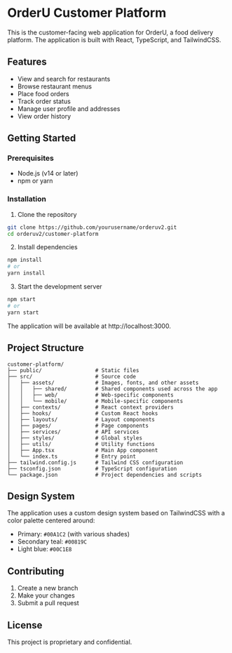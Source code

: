 # OrderU Customer Platform

This is the customer-facing web application for OrderU, a food delivery platform. The application is built with React, TypeScript, and TailwindCSS.

## Features

- View and search for restaurants
- Browse restaurant menus
- Place food orders
- Track order status
- Manage user profile and addresses
- View order history

## Getting Started

### Prerequisites

- Node.js (v14 or later)
- npm or yarn

### Installation

1. Clone the repository
```bash
git clone https://github.com/yourusername/orderuv2.git
cd orderuv2/customer-platform
```

2. Install dependencies
```bash
npm install
# or
yarn install
```

3. Start the development server
```bash
npm start
# or
yarn start
```

The application will be available at http://localhost:3000.

## Project Structure

```
customer-platform/
├── public/                 # Static files
├── src/                    # Source code
│   ├── assets/             # Images, fonts, and other assets
│   │   ├── shared/         # Shared components used across the app
│   │   ├── web/            # Web-specific components
│   │   └── mobile/         # Mobile-specific components
│   ├── contexts/           # React context providers
│   ├── hooks/              # Custom React hooks
│   ├── layouts/            # Layout components
│   ├── pages/              # Page components
│   ├── services/           # API services
│   ├── styles/             # Global styles
│   ├── utils/              # Utility functions
│   ├── App.tsx             # Main App component
│   └── index.ts            # Entry point
├── tailwind.config.js      # Tailwind CSS configuration
├── tsconfig.json           # TypeScript configuration
└── package.json            # Project dependencies and scripts
```

## Design System

The application uses a custom design system based on TailwindCSS with a color palette centered around:

- Primary: `#00A1C2` (with various shades)
- Secondary teal: `#00819C`
- Light blue: `#00C1E8`

## Contributing

1. Create a new branch
2. Make your changes
3. Submit a pull request

## License

This project is proprietary and confidential.
